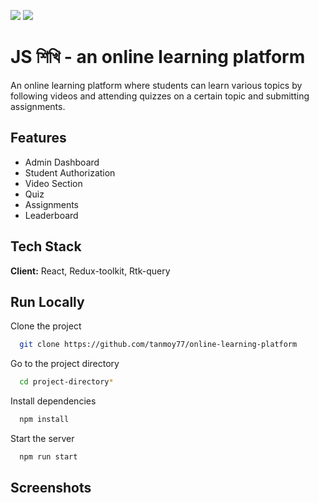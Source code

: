 ![](https://img.shields.io/badge/react-v18.2.0-blue) ![](https://img.shields.io/badge/reduxjs%2Ftoolkit-v1.9.3-brightgreen)

# JS শিখি - an online learning platform

An online learning platform where students can learn various topics by following videos and attending quizzes on a certain topic and submitting assignments.

## Features

- Admin Dashboard
- Student Authorization
- Video Section
- Quiz
- Assignments
- Leaderboard

## Tech Stack

**Client:** React, Redux-toolkit, Rtk-query

## Run Locally

Clone the project

```bash
  git clone https://github.com/tanmoy77/online-learning-platform
```

Go to the project directory

```bash
  cd project-directory*
```

Install dependencies

```bash
  npm install
```

Start the server

```bash
  npm run start
```

## Screenshots
